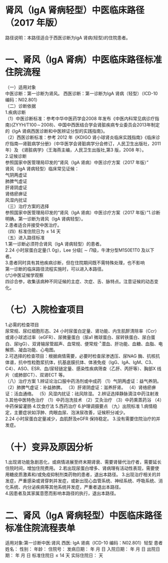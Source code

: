 # 肾风（IgA 肾病轻型）中医临床路径 （2017 年版）  
路径说明：本路径适合于西医诊断为IgA 肾病(轻型)的住院患者。  
# 一、肾风（IgA 肾病）中医临床路径标准住院流程  
（一）适用对象  
中医诊断：第一诊断为肾风。 西医诊断：第一诊断为IgA 肾病（轻型）（ICD-10 编码：N02.801）  
（二）诊断依据  
1.疾病诊断  
（1）中医诊断标准：参考中华中医药学会2008 年发布《中医内科常见病诊疗指南$\rangle(\mathrm{ZYYH/T100\!\sim\!2008})$、中国中西医结合学会肾脏疾病专业委员会2013年制定的《IgA 肾病西医诊断和中医辨证分型的实践指南》。  
（2）西医诊断标准：参考 2012 年《KDIGO 肾小球肾炎临床实践指南》《临床诊疗指南—肾脏病学分册》（中华医学会肾脏病学分会修订，人民卫生出版社，2011 年）及 《肾脏病学》（王海燕主编，人民卫生出版社,第3 版，2008 年）。  
2.证候诊断  
参照国家中医管理局印发的“肾风（IgA 肾病）中医诊疗方案（2017 年版）”  
肾风（IgA 肾病轻型）临床常见证候：  
气阴两虚证  
肺脾气虚证  
肝肾阴虚证  
肾络瘀痹证  
风湿内扰证  
（三）治疗方案的选择  
参照国家中医管理局印发的“肾风（IgA 肾病）中医诊疗方案（2017 年版）”1.诊断明确，第一诊断为肾风（IgA 肾病轻型）。  
2.患者适合并接受中医治疗。  
（四）标准住院日为${\leqslant}14$ 天  
（五）进入路径标准  
1.第一诊断必须符合肾风（IgA 肾病轻型）的患者。  
2.24 小时尿蛋白定量$\mathrm{\langle1.\,0g\rangle}$，Lee 分级$[\sim\Pi$级，牛津分型M1S0E1T0 及以下者。  
3.患者同时具有其他疾病诊断，但在住院期间既不需特殊处理，也不影响  
第一诊断的临床路径流程实施时，可以进入本路径。  
(六)中医证候学观察  
四诊合参，收集该病种不同证候的主症、次症、舌、脉特点。注意证候的动态变化。  
# （七）入院检查项目  
1.必需的检查项目  
尿常规、尿红细胞形态、24 小时尿蛋白定量、肾功能、内生肌酐清除率（Ccr）或肾小球滤过率（eGFR）、尿微量蛋白（尿a1 微球蛋白、尿转铁蛋白、尿白蛋白、尿IgG）、双肾输尿管超声、血常规、便常规$\cdot^{+}$潜血、肝功能、血糖、血脂、电解质、凝血功能、心电图。  
2.可选择的检查项目：根据病情需要，必要时检查尿渗透压、尿NAG 酶、抗核抗体谱，抗中性粒胞浆抗体，抗基底膜抗体、体液免疫（IgG、IgA、IgM、C3、C4）、ASO、ESR、血/尿轻链定量、感染性疾病筛查（乙肝、丙肝等）、胸部X 线片（或肺部CT）、双肾ECT 等。  
（八）治疗方案 1.辨证论治口服中药汤剂或中成药 （1）气阴两虚证：益气养阴。 （2）肺脾气虚证：补益肺脾。 （3）肝肾阴虚证：滋养肝肾。 （4）肾络瘀痹证：活血通络。 （5）风湿内扰证：祛风除湿。 2.辨证选择静脉滴注中药注射液  3.其他中医特色治疗 （1）中药泡洗技术 （2）艾灸治疗 （3）中药熏蒸药浴 （4）中药保留灌肠 4.饮食疗法 5.西药治疗  6.护理调摄要点 （九）出院标准 1.病情稳定，主要症状如浮肿、肉眼血尿、泡沫尿改善，证候积分减少。  
2.24 小时尿蛋白定量减少，血肌酐及eGFR 保持稳定。 3.没有需要住院治疗的并发症。  
# （十）变异及原因分析  
1.出现肾功能急剧恶化，或病情进展至终末期肾衰、需要肾替代治疗者，需要延长住院时间，增加住院费用。 2.若出现尿蛋白增多、肾病理有活动性表现，需要使用糖皮质激素和/或免疫抑制剂类药物的患者，退出本路径。 3.出现治疗相关的并发症，严重感染或肾穿刺并发症，或新出现心血管系统、神经系统、呼吸系统、消化系统、内分泌疾病等其他系统并发症，严重者退出本路径。  
4.因患者及其家属意愿而影响本路径的执行，退出本路径。  
# 二、肾风（IgA 肾病轻型）中医临床路径标准住院流程表单  
适用对象:第一诊断中医:肾风      西医: IgA 肾病（ICD-10 编码：N02.801）轻型 患者姓名：          性别：      年龄：      住院号：           发病日期：    年   月   日 入院日期：    年   月   日 出院日期：    年   月   日 标准住院日${\leqslant}14$ 天          实际住院日：     天  
